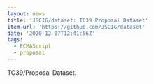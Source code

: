 ```yaml
---
layout: news
title: 'JSCIG/dataset: TC39 Proposal Dataset'
item-url: 'https://github.com/JSCIG/dataset'
date: '2020-12-07T12:41:56Z'
tags:
  - ECMAScript
  - proposal
---
```

TC39/Proposal Dataset.

